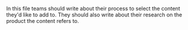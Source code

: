 In this file teams should write about their process to select the content they'd like to add to. They should also write about their research on the product the content refers to.
